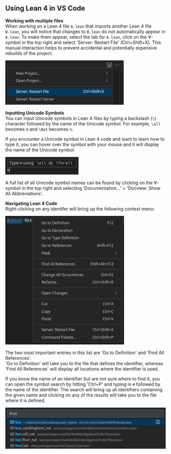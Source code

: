 ## Using Lean 4 in VS Code

**Working with multiple files**  
When working on a Lean 4 file `A.lean` that imports another Lean 4 file `B.lean`, you will notice that changes to `B.lean` do not automatically appear in `A.lean`.
To make them appear, select the tab for `A.lean`, click on the ∀-symbol in the top right and select 'Server: Restart File' (Ctrl+Shift+X).
This manual interaction helps to prevent accidental and potentially expensive rebuilds of the project.

  ![Restart File](restart-file.png)

**Inputting Unicode Symbols**  
You can input Unicode symbols in Lean 4 files by typing a backslash (`\`) character followed by the name of the Unicode symbol.
For example, `\all` becomes `∀` and `\Nat` becomes `ℕ`.

If you encounter a Unicode symbol in Lean 4 code and want to learn how to type it, you can hover over the symbol with your mouse and it will display the name of the Unicode symbol.

  ![Unicode Hover](unicode-hover.png)

A full list of all Unicode symbol names can be found by clicking on the ∀-symbol in the top right and selecting 'Documentation…' > 'Docview: Show All Abbreviations'.

**Navigating Lean 4 Code**  
Right-clicking on any identifer will bring up the following context menu:

  ![Context Menu](context-menu.png)

The two most important entries in this list are 'Go to Definition' and 'Find All References'.  
'Go to Definition' will take you to the file that defines the identifier, whereas 'Find All References' will display all locations where the identifier is used.

If you know the name of an identifier but are not sure where to find it, you can open the symbol search by hitting 'Ctrl+P' and typing in `#` followed by the name of the identifier. The search will bring up all identifiers containing the given name and clicking on any of the results will take you to the file where it is defined.

  ![Symbol Search](symbol-search.png)
